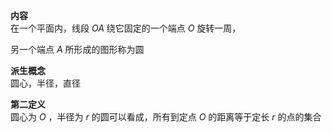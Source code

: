 **内容**  
在一个平面内，线段 $OA$ 绕它固定的一个端点 $O$ 旋转一周，  
  
另一个端点 $A$ 所形成的图形称为圆  
  
**派生概念**  
圆心，半径，直径  
  
**第二定义**  
圆心为 $O$ ，半径为 $r$ 的圆可以看成，所有到定点 $O$ 的距离等于定长 $r$ 的点的集合  
